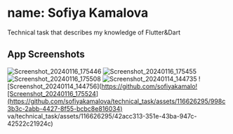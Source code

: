 # name: Sofiya Kamalova
Technical task that describes my knowledge of Flutter&Dart
## App Screenshots

![Screenshot_20240116_175446](https://github.com/sofiyakamalova/technical_task/assets/116626295/aca84e67-350f-4598-bca7-7aee3ba371ca)          ![Screenshot_20240116_175455](https://github.com/sofiyakamalova/technical_task/assets/116626295/7d5ab62b-5941-4775-ae9d-a9a53d54f2cb)           ![Screenshot_20240116_175508](https://github.com/sofiyakamalova/technical_task/assets/116626295/f61dbd2a-f46c-4fba-8884-7a55625d66bc)         ![Screenshot_20240114_144735](https://github.com/sofiyakamalova/technical_task/assets/116626295/74d7aebd-481d-4d19-a0d0-c3527db37d10)       ![Screenshot_20240114_144756](https://github.com/sofiyakamalo![Screenshot_20240116_175524](https://github.com/sofiyakamalova/technical_task/assets/116626295/998c3b3c-2abb-4427-8f55-bcbc8e816034)
va/technical_task/assets/116626295/42acc313-351e-43ba-947c-42522c21924c)

  

        
